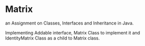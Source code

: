 # Matrix
an Assignment on Classes, Interfaces and Inheritance in Java.

Implementing Addable interface, Matrix Class to implement it and IdentityMatrix Class as a child to Matrix class.
